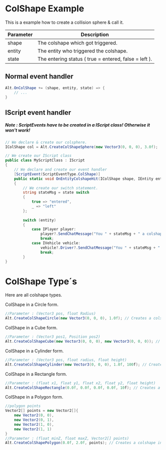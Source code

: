 # ColShape Example

This is a example how to create a collision sphere & call it.

| Parameter | Description  |
|-----------|--------------|
| shape     | The colshape which got triggered. |
| entity    | The entity who triggered the colshape. |
| state     | The entering status ( true = entered, false = left ). |

## Normal event handler

```csharp
Alt.OnColShape += (shape, entity, state) => {
    // ...
}
```


## IScript event handler

##### Note : ScriptEvents have to be created in a IScript class! Otherwise it won't work!

```csharp
// We declare & create our colsphere.
IColShape col = Alt.CreateColShapeSphere(new Vector3(0, 0, 0), 3.0f); 

// We create our IScript class
public class MyScriptClass : IScript
{
    // We declare and create our event handler
    [ScriptEvent(ScriptEventType.ColShape)] 
    public static void OnEntityColshapeHit(IColShape shape, IEntity entity, bool state)
    {
        // We create our switch statement.
        string stateMsg = state switch
        {
            true => "entered",
            _ => "left"
        };
        
        switch (entity)
        {
            case IPlayer player:
                player?.SendChatMessage("You " + stateMsg + " a colshape!");
                break;
            case IVehicle vehicle:
                vehicle?.Driver?.SendChatMessage("You " + stateMsg + " a colshape with your "+ (VehicleModel)vehicle.Model +"!");
                break;
        }
}
```

# ColShape Type´s
Here are all colshape types.


ColShape in a Circle form.
```csharp
//Parameter : (Vector3 pos, float Radius)
Alt.CreateColShapeCircle(new Vector3(0, 0, 0), 1.0f); // Creates a colshape in a form of a circle.
```

ColShape in a Cube form.
```csharp
//Parameter : (Vector3 pos1, Position pos2)
Alt.CreateColShapeCube(new Vector3(0, 0, 0), new Vector3(0, 0, 0)); // Creates a colshape in a form of a cube.
```

ColShape in a Cylinder form.
```csharp
//Parameter : (Vector3 pos, float radius, float height)
Alt.CreateColShapeCylinder(new Vector3(0, 0, 0), 1.0f, 100f); // Creates a colshape in a form of a cylinder.
```

ColShape in a Rectangle form.
```csharp
//Parameter : (float x1, float y1, float x2, float y2, float height)
Alt.CreateColShapeRectangle(0.0f, 0.0f, 0.0f, 0.0f, 10f); // Creates a colshape in a form of a rectangle.
```

ColShape in a Polygon form.
```csharp
//polygon points
Vector2[] points = new Vector2[]{
    new Vector2(0, 0),
    new Vector2(0, 1),
    new Vector2(1, 0),
    new Vector2(1, 1)
}
//Parameter : (float minZ, float maxZ, Vector2[] points)
Alt.CreateColShapePolygon(0.0f, 2.0f, points); // Creates a colshape in a form of a polygon.
```
